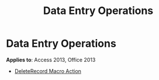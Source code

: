 ﻿---
title: Data Entry Operations
TOCTitle: Data Entry Operations
ms:assetid: fb8b4ffe-affa-432c-9ba4-a6b1bc42a58b
ms:mtpsurl: https://msdn.microsoft.com/library/Dn180201(v=office.15)
ms:contentKeyID: 52075150
ms.date: 09/18/2015
mtps_version: v=office.15
---

# Data Entry Operations


**Applies to**: Access 2013, Office 2013



  - [DeleteRecord Macro Action](deleterecord-macro-action.md)

